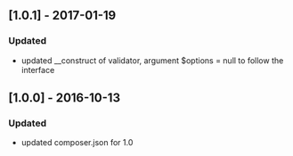 ## [1.0.1] - 2017-01-19
### Updated
- updated __construct of validator, argument $options = null to follow the interface

## [1.0.0] - 2016-10-13
### Updated
- updated composer.json for 1.0
